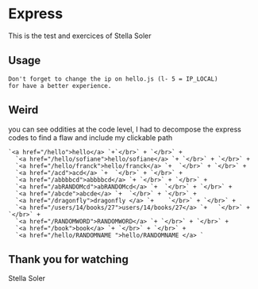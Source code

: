 # Express

This is the test and exercices of Stella Soler

## Usage

```
Don't forget to change the ip on hello.js (l- 5 = IP_LOCAL)
for have a better experience.
```

## Weird


you can see oddities at the code level, I had to decompose the express codes to find a flaw and include my clickable path

```
`<a href="/hello">hello</a> `+`</br>` + `</br>` +
  `<a href="/hello/sofiane">hello/sofiane</a> `+ `</br>` + `</br>` +
  `<a href="/hello/franck">hello/franck</a> `+  `</br>` + `</br>` +
  `<a href="/acd">acd</a> `+  `</br>` + `</br>` +
  `<a href="/abbbbcd">abbbbcd</a> `+ `</br>` + `</br>` +
  `<a href="/abRANDOMcd">abRANDOMcd</a> `+  `</br>` + `</br>` +
  `<a href="/abcde">abcde</a> `+  `</br>` + `</br>` +
  `<a href="/dragonfly">dragonfly </a> `+    `</br>` + `</br>` +
  `<a href="/users/14/books/27">users/14/books/27</a> `+   `</br>` + `</br>` +
  `<a href="/RANDOMWORD">RANDOMWORD</a> `+ `</br>` + `</br>` +
  `<a href="/book">book</a> `+ `</br>` + `</br>` +
  `<a href="/hello/RANDOMNAME ">hello/RANDOMNAME </a> `
```

## Thank you for watching
Stella Soler

